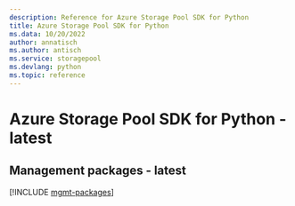 ```yaml
---
description: Reference for Azure Storage Pool SDK for Python
title: Azure Storage Pool SDK for Python
ms.data: 10/20/2022
author: annatisch
ms.author: antisch
ms.service: storagepool
ms.devlang: python
ms.topic: reference
---
```

# Azure Storage Pool SDK for Python - latest

## Management packages - latest
[!INCLUDE [mgmt-packages](storage-pool-mgmt-index.md)]